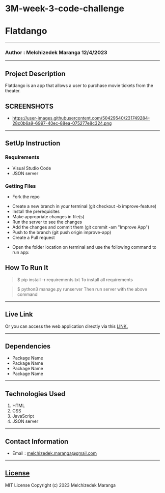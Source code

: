 # 3M-week-3-code-challenge
# Flatdango
*****
### Author : Melchizedek Maranga 12/4/2023
****
## Project Description
Flatdango is an app that allows a user to purchase movie tickets from the
theater.

## SCREENSHOTS
- https://user-images.githubusercontent.com/50429540/231749284-28c0b6a9-6997-40ec-88ea-075277e8c324.png



********
## SetUp Instruction
### Requirements
* Visual Studio Code
* JSON server

### Getting Files
* Fork the repo
- Create a new branch in your terminal (git checkout -b improve-feature)
- Install the prerequisites
- Make appropriate changes in file(s)
- Run the server to see the changes
- Add the changes and commit them (git commit -am "Improve App")
- Push to the branch (git push origin improve-app)
- Create a Pull request
* Open the folder location on terminal and use the following command to run app:

## How To Run It
>  $ pip install -r requirements.txt
To install all requirements

> $ python3 manage.py runserver
Then run server with the above command
*****
## Live Link
Or you can access the web application directly via this [LINK.](link.com/)
*****
## Dependencies
- Package Name
- Package Name
- Package Name
- Package Name
*****
## Technologies Used
1. HTML
2. CSS
3. JavaScript
4. JSON server
*****
## Contact Information
* Email : melchizedek.maranga@gmail.com
*****
## [License](LICENSE)
MIT License
Copyright (c) 2023 Melchizedek Maranga